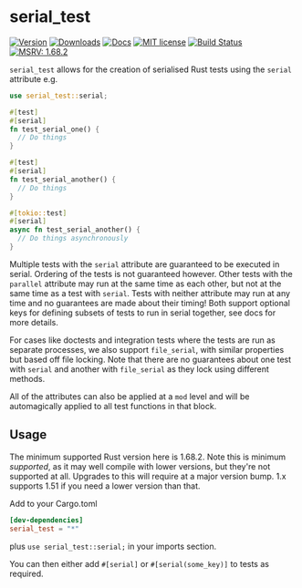 # serial_test
[![Version](https://img.shields.io/crates/v/serial_test.svg)](https://crates.io/crates/serial_test)
[![Downloads](https://img.shields.io/crates/d/serial_test)](https://crates.io/crates/serial_test)
[![Docs](https://docs.rs/serial_test/badge.svg)](https://docs.rs/serial_test/)
[![MIT license](https://img.shields.io/crates/l/serial_test.svg)](./LICENSE)
[![Build Status](https://github.com/palfrey/serial_test/actions/workflows/ci.yml/badge.svg)](https://github.com/palfrey/serial_test/actions)
[![MSRV: 1.68.2](https://flat.badgen.net/badge/MSRV/1.68.2/purple)](https://blog.rust-lang.org/2023/03/28/Rust-1.68.2.html)

`serial_test` allows for the creation of serialised Rust tests using the `serial` attribute
e.g.
```rust
use serial_test::serial;

#[test]
#[serial]
fn test_serial_one() {
  // Do things
}

#[test]
#[serial]
fn test_serial_another() {
  // Do things
}

#[tokio::test]
#[serial]
async fn test_serial_another() {
  // Do things asynchronously
}
```
Multiple tests with the `serial` attribute are guaranteed to be executed in serial. Ordering of the tests is not guaranteed however. Other tests with the `parallel` attribute may run at the same time as each other, but not at the same time as a test with `serial`. Tests with neither attribute may run at any time and no guarantees are made about their timing! Both support optional keys for defining subsets of tests to run in serial together, see docs for more details.

For cases like doctests and integration tests where the tests are run as separate processes, we also support `file_serial`, with
similar properties but based off file locking. Note that there are no guarantees about one test with `serial` and another with 
`file_serial` as they lock using different methods.

All of the attributes can also be applied at a `mod` level and will be automagically applied to all test functions in that block.

## Usage
The minimum supported Rust version here is 1.68.2. Note this is minimum _supported_, as it may well compile with lower versions, but they're not supported at all. Upgrades to this will require at a major version bump. 1.x supports 1.51 if you need a lower version than that.

Add to your Cargo.toml
```toml
[dev-dependencies]
serial_test = "*"
```

plus `use serial_test::serial;` in your imports section.

You can then either add `#[serial]` or `#[serial(some_key)]` to tests as required.
